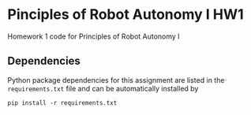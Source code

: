 # Pinciples of Robot Autonomy I HW1
Homework 1 code for Principles of Robot Autonomy I
## Dependencies
Python package dependencies for this assignment are listed in the `requirements.txt` file and can be automatically installed by
```
pip install -r requirements.txt
```

